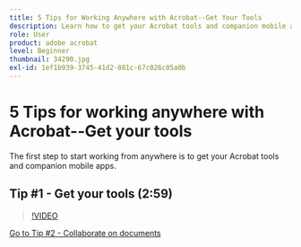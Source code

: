 ```yaml
---
title: 5 Tips for Working Anywhere with Acrobat--Get Your Tools
description: Learn how to get your Acrobat tools and companion mobile apps to work from anywhere
role: User
product: adobe acrobat
level: Beginner
thumbnail: 34290.jpg
exl-id: 1ef1b939-3745-41d2-881c-67c026c05a0b
---
```

# 5 Tips for working anywhere with Acrobat--Get your tools 

The first step to start working from anywhere is to get your Acrobat tools and companion mobile apps.

## Tip #1 - Get your tools (2:59)

>[!VIDEO](https://video.tv.adobe.com/v/34290?quality=12&learn=on&hidetitle=true)

[Go to Tip #2 - Collaborate on documents](collaborate-on-documents.md)